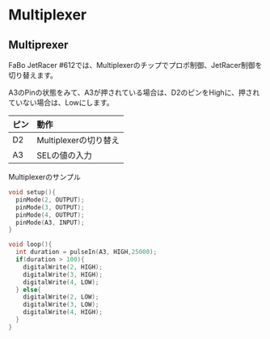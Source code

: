 # Multiplexer

## Multiprexer

FaBo JetRacer #612では、Multiplexerのチップでプロポ制御、JetRacer制御を切り替えます。

A3のPinの状態をみて、A3が押されている場合は、D2のピンをHighに、押されていない場合は、Lowにします。

|ピン|動作|
|:--|:--|
|D2|Multiplexerの切り替え|
|A3|SELの値の入力|


Multiplexerのサンプル

```c
void setup(){
  pinMode(2, OUTPUT);
  pinMode(3, OUTPUT);
  pinMode(4, OUTPUT);
  pinMode(A3, INPUT);
}

void loop(){
  int duration = pulseIn(A3, HIGH,25000);
  if(duration > 100){
    digitalWrite(2, HIGH);
    digitalWrite(3, HIGH);
    digitalWrite(4, LOW);
  } else{
    digitalWrite(2, LOW);
    digitalWrite(3, LOW);
    digitalWrite(4, HIGH);
  } 
}
```